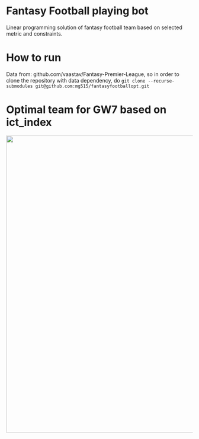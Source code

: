 # Fantasy Football playing bot
Linear programming solution of fantasy football team based on selected metric and constraints.


# How to run
Data from: github.com/vaastav/Fantasy-Premier-League, so in order to clone the repository with data dependency, do
```git clone --recurse-submodules git@github.com:mg515/fantasyfootballopt.git```

# Optimal team for GW7 based on ict_index


<img src="https://i.imgur.com/gJbopRr.png" width="800">
